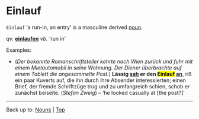 # Einlauf

`Einlauf` ‘a run-in, an entry’ is a masculine derived [noun](../../index.md).

*qv.* **[einlaufen](../../../verbs/e/ei/einlaufen.md)** *vb.* ‘run in’

Examples:

- (*Der bekannte Romanschriftsteller kehrte nach Wien zurück und fuhr mit einem Mietautomobil in seine Wohnung. Der Diener überbrachte auf einem Tablett die angesammelte Post.*) **Lässig [sah](../../../verbs/a/an/ansehen.md) er den <mark>Einlauf</mark> [an](../../../verbs/a/an/ansehen.md)**, riß ein paar Kuverts auf, die ihn durch ihre Absender interessierten; einen Brief, der fremde Schriftzüge trug und zu umfangreich schien, schob er zunächst beiseite. (*Stefan Zweig*) – ‘he looked casually at \[the post?\]’

----

Back up to: [Nouns](../../index.md) | [Top](../../../index.md)
